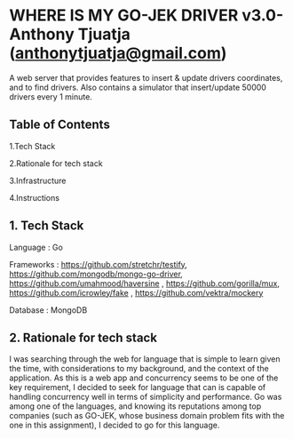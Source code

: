 # WHERE IS MY GO-JEK DRIVER v3.0- Anthony Tjuatja (anthonytjuatja@gmail.com)

A web server that provides features to insert & update drivers coordinates,
 and to find drivers.
 Also contains a simulator that insert/update 50000 drivers every 1 minute.

## Table of Contents
1.Tech Stack

2.Rationale for tech stack

3.Infrastructure

4.Instructions

## 1. Tech Stack

Language : Go

Frameworks : https://github.com/stretchr/testify, https://github.com/mongodb/mongo-go-driver, https://github.com/umahmood/haversine
             , https://github.com/gorilla/mux, https://github.com/icrowley/fake
             , https://github.com/vektra/mockery

Database : MongoDB             
 
 
## 2. Rationale for tech stack

I was searching through the web for language that is simple to learn given the time, with considerations to my background, and the context of the application.
As this is a web app and concurrency seems to be one of the key requirement, I decided to seek for language that can is capable of handling concurrency well in terms of simplicity and performance.
Go was among one of the languages, and knowing its reputations among top companies (such as GO-JEK, whose business domain problem fits with the one in this assignment), I decided to go for this language. 
